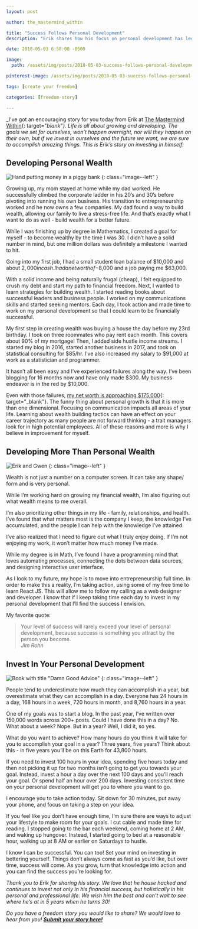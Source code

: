 ```yaml
---
layout: post

author: the_mastermind_within

title: "Success Follows Personal Development"
description: "Erik shares how his focus on personal development has led to success and freedom in his life - both financially and otherwise."

date: 2018-05-03 6:58:00 -0500

image:
  path: /assets/img/posts/2018-05-03-success-follows-personal-development/success-follows-personal-development.jpg

pinterest-image: /assets/img/posts/2018-05-03-success-follows-personal-development/success-follows-personal-development.png

tags: [create your freedom]

categories: [freedom-story]

---
```


_I’ve got an encouraging story for you today from Erik at [The Mastermind Within](https://www.themastermindwithin.com/){: target="_blank"}. Life is all about growing and developing. The goals we set for ourselves, won’t happen overnight, nor will they happen on their own, but if we invest in ourselves and the future we want, we are sure to accomplish amazing things. This is Erik’s story on investing in himself:_

## Developing Personal Wealth

![Hand putting money in a piggy bank]({{site.url}}/assets/img/posts/2018-05-03-success-follows-personal-development/piggy-bank.jpg)
{: class="image--left" }

Growing up, my mom stayed at home while my dad worked. He successfully climbed the corporate ladder in his 20’s and 30’s before pivoting into running his own business. His transition to entrepreneurship worked and he now owns a few companies. My dad found a way to build wealth, allowing our family to live a stress-free life. And that’s exactly what I want to do as well - build wealth for a better future.

While I was finishing up by degree in Mathematics, I created a goal for myself - to become wealthy by the time I was 30. I didn’t have a solid number in mind, but one million dollars was definitely a milestone I wanted to hit.

Going into my first job, I had a small student loan balance of $10,000 and about $2,000 in cash. I had a net worth of -$8,000 and a job paying me $63,000.

With a solid income and being naturally frugal (cheap), I felt equipped to crush my debt and start my path to financial freedom. Next, I wanted to learn strategies for building wealth. I started reading books about successful leaders and business people. I worked on my communications skills and started seeking mentors. Each day, I took action and made time to work on my personal development so that I could learn to be financially successful.

My first step in creating wealth was buying a house the day before my 23rd birthday. I took on three roommates who pay rent each month. This covers about 90% of my mortgage! Then, I added side hustle income streams. I started my blog in 2016, started another business in 2017, and took on statistical consulting for $85/hr. I’ve also increased my salary to $91,000 at work as a statistician and programmer.

It hasn’t all been easy and I’ve experienced failures along the way. I’ve been blogging for 16 months now and have only made $300. My business endeavor is in the red by $10,000.

Even with those failures, [my net worth is approaching $175,000](https://www.themastermindwithin.com/fin-edu/165k-net-worth-at-age-25/){: target="_blank"}. The funny thing about personal growth is that it is more than one dimensional. Focusing on communication impacts all areas of your life. Learning about wealth building tactics can have an effect on your career trajectory as many people are not forward thinking - a trait managers look for in high potential employees. All of these reasons and more is why I believe in improvement for myself.

## Developing More Than Personal Wealth

![Erik and Gwen]({{site.url}}/assets/img/posts/2018-05-03-success-follows-personal-development/gwen-and-erik.jpg)
{: class="image--left" }

Wealth is not just a number on a computer screen. It can take any shape/ form and is very personal.

While I’m working hard on growing my financial wealth, I’m also figuring out what wealth means to me overall.

I’m also prioritizing other things in my life - family, relationships, and health. I’ve found that what matters most is the company I keep, the knowledge I’ve accumulated, and the people I can help with the knowledge I’ve attained.

I’ve also realized that I need to figure out what I truly enjoy doing. If I’m not enjoying my work, it won’t matter how much money I’ve made.

While my degree is in Math, I’ve found I have a programming mind that loves automating processes, connecting the dots between data sources, and designing interactive user interface.

As I look to my future, my hope is to move into entrepreneurship full time. In order to make this a reality, I’m taking action, using some of my free time to learn React JS. This will allow me to follow my calling as a web designer and developer. I know that if I keep taking time each day to invest in my personal development that I’ll find the success I envision.



My favorite quote:

> Your level of success will rarely exceed your level of personal development, because success is something you attract by the person you become.  
> <cite>Jim Rohn</cite>

## Invest In Your Personal Development

![Book with title "Damn Good Advice"]({{site.url}}/assets/img/posts/2018-05-03-success-follows-personal-development/book.jpg)
{: class="image--left" }

People tend to underestimate how much they can accomplish in a year, but overestimate what they can accomplish in a day. Everyone has 24 hours in a day, 168 hours in a week, 720 hours in month, and 8,760 hours in a year.

One of my goals was to start a blog. In the past year, I’ve written over 150,000 words across 200+ posts. Could I have done this in a day? No. What about a week? Nope. But in a year? Well, I did it, so yes.

What do you want to achieve? How many hours do you think it will take for you to accomplish your goal in a year? Three years, five years? Think about this - in five years you’ll be on this Earth for 43,800 hours.

If you need to invest 100 hours in your idea, spending five hours today and then not picking it up for two months isn’t going to get you towards your goal. Instead, invest a hour a day over the next 100 days and you’ll reach your goal. Or spend half an hour over 200 days. Investing consistent time on your personal development will get you to where you want to go.

I encourage you to take action today. Sit down for 30 minutes, put away your phone, and focus on taking a step on your idea.

If you feel like you don’t have enough time, I’m sure there are ways to adjust your lifestyle to make room for your goals. I cut cable and made time for reading. I stopped going to the bar each weekend, coming home at 2 AM, and waking up hungover. Instead, I started going to bed at a reasonable hour, walking up at 8 AM or earlier on Saturdays to hustle.

I know I can be successful. You can too! Set your mind on investing in bettering yourself. Things don’t always come as fast as you’d like, but over time, success will come. As you grow, turn that knowledge into action and you can find the success you’re looking for.

_Thank you to Erik for sharing his story. We love that he house hacked and continues to invest not only in his financial success, but holistically in his personal and professional life. We wish him the best and can’t wait to see where he’s at in 5 years when he turns 30!_

_Do you have a freedom story you would like to share? We would love to hear from you!_ ___[Submit your story here!]({{site.url}}/freedom-stories/#share-your-story)___
